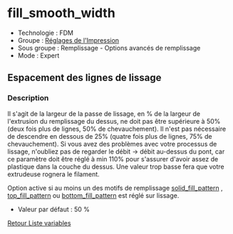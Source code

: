 # fill_smooth_width

* Technologie : FDM
* Groupe : [Réglages de l'Impression](../print_settings/print_settings.md)
* Sous groupe : Remplissage - Options avancés de remplissage
* Mode : Expert

##  Espacement des lignes de lissage

### Description

Il s'agit de la largeur de la passe de lissage, en % de la largeur de l'extrusion du remplissage du dessus, ne doit pas être supérieure à 50% (deux fois plus de lignes, 50% de chevauchement). Il n'est pas nécessaire de descendre en dessous de 25% (quatre fois plus de lignes, 75% de chevauchement). 
Si vous avez des problèmes avec votre processus de lissage, n'oubliez pas de regarder le débit -> débit au-dessus du pont, car ce paramètre doit être réglé à min 110% pour s'assurer d'avoir assez de plastique dans la couche du dessus. Une valeur trop basse fera que votre extrudeuse rognera le filament.

Option active si au moins un des motifs de remplissage  [solid_fill_pattern](solid_fill_pattern.md) , [top_fill_pattern](top_fill_pattern.md) ou [bottom_fill_pattern](bottom_fill_pattern.md) est réglé sur lissage.

* Valeur par défaut : 50 %

[Retour Liste variables](variable_list.md)